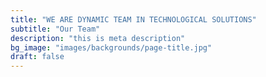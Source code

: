 ```yaml
---
title: "WE ARE DYNAMIC TEAM IN TECHNOLOGICAL SOLUTIONS"
subtitle: "Our Team"
description: "this is meta description"
bg_image: "images/backgrounds/page-title.jpg"
draft: false
---
```

